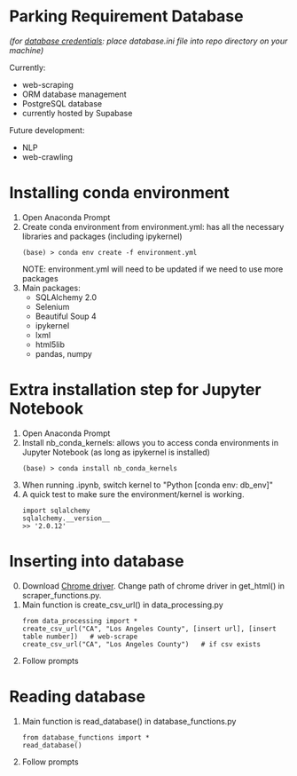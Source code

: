 # Parking Requirement Database
*(for [database credentials](https://drive.google.com/file/d/1Lm7Akt0x7dssgo-t79D83HJ5eb1Kokuu/view?usp=sharing): place database.ini file into repo directory on your machine)*

Currently:
 + web-scraping
 + ORM database management
 + PostgreSQL database
 + currently hosted by Supabase

Future development:
 + NLP
 + web-crawling

# Installing conda environment
1. Open Anaconda Prompt
2. Create conda environment from environment.yml: has all the necessary libraries and packages
   (including ipykernel)
   ```
   (base) > conda env create -f environment.yml
   ```
   NOTE: environment.yml will need to be updated if we need to use more packages
3. Main packages:
    - SQLAlchemy 2.0
    - Selenium
    - Beautiful Soup 4
    - ipykernel
    - lxml
    - html5lib
    - pandas, numpy
   

# Extra installation step for Jupyter Notebook
1. Open Anaconda Prompt
2. Install nb_conda_kernels: allows you to access conda environments in Jupyter Notebook
   (as long as ipykernel is installed)
    ```
   (base) > conda install nb_conda_kernels
   ```
3. When running .ipynb, switch kernel to "Python [conda env: db_env]"
4. A quick test to make sure the environment/kernel is working.
    ``` 
    import sqlalchemy
    sqlalchemy.__version__
   >> '2.0.12'
   ```


# Inserting into database
0. Download [Chrome driver](https://chromedriver.chromium.org/downloads). Change path of chrome driver in get_html() in scraper_functions.py.
1. Main function is create_csv_url() in data_processing.py
   ```
   from data_processing import *
   create_csv_url("CA", "Los Angeles County", [insert url], [insert table number])   # web-scrape
   create_csv_url("CA", "Los Angeles County")   # if csv exists
   ```
2. Follow prompts

# Reading database
1. Main function is read_database() in database_functions.py
   ```
   from database_functions import *
   read_database()
   ```
2. Follow prompts

